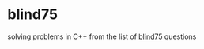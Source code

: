# blind75
solving problems in C++ from the list of [blind75](https://leetcode.com/discuss/general-discussion/460599/blind-75-leetcode-questions) questions
